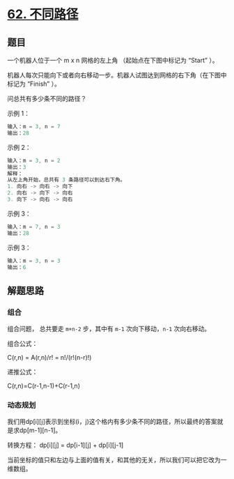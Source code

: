 # [62. 不同路径](https://leetcode-cn.com/problems/unique-paths/)

## 题目

一个机器人位于一个 m x n 网格的左上角 （起始点在下图中标记为 “Start” ）。

机器人每次只能向下或者向右移动一步。机器人试图达到网格的右下角（在下图中标记为 “Finish” ）。

问总共有多少条不同的路径？

示例 1：

```c
输入：m = 3, n = 7
输出：28
```

示例 2：

```c
输入：m = 3, n = 2
输出：3
解释：
从左上角开始，总共有 3 条路径可以到达右下角。
1. 向右 -> 向右 -> 向下
2. 向右 -> 向下 -> 向右
3. 向下 -> 向右 -> 向右
```

示例 3：

```c
输入：m = 7, n = 3
输出：28
```

示例 3：

```c
输入：m = 3, n = 3
输出：6
```

## 解题思路

### 组合

组合问题， 总共要走 `m+n-2` 步，其中有 `m-1` 次向下移动，`n-1` 次向右移动。

组合公式：

C(r,n) = A(r,n)/r! = n!/(r!(n-r)!)

递推公式：

C(r,n)=C(r-1,n-1)+C(r-1,n)

### 动态规划

我们用dp[i][j]表示到坐标(i，j)这个格内有多少条不同的路径，所以最终的答案就是求dp[m-1][n-1]。

转换方程： dp[i][j] = dp[i-1][j] + dp[i][j-1]

当前坐标的值只和左边与上面的值有关，和其他的无关，所以我们可以把它改为一维数组。
